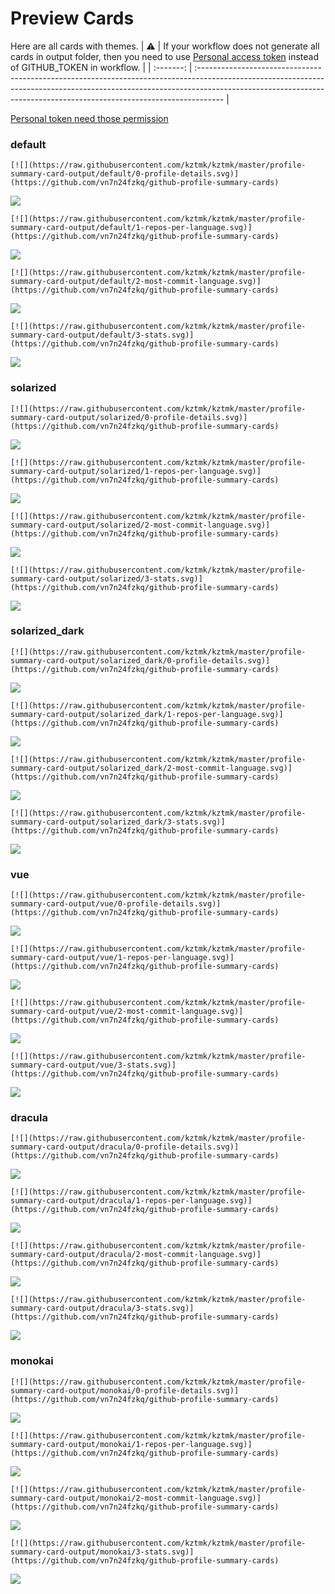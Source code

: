 
# Preview Cards

Here are all cards with themes.
| :warning: | If your workflow does not generate all cards in output folder, then you need to use [Personal access token](https://docs.github.com/en/actions/configuring-and-managing-workflows/creating-and-storing-encrypted-secrets) instead of GITHUB_TOKEN in workflow. |
| :-------: | :------------------------------------------------------------------------------------------------------------------------------------------------------------------------------------------------------------------------------------------------ |

[Personal token need those permission](https://github.com/vn7n24fzkq/github-profile-summary-cards/wiki/Personal-access-token-permissions)


### default


```
[![](https://raw.githubusercontent.com/kztmk/kztmk/master/profile-summary-card-output/default/0-profile-details.svg)](https://github.com/vn7n24fzkq/github-profile-summary-cards)
```
![](https://raw.githubusercontent.com/kztmk/kztmk/master/profile-summary-card-output/default/0-profile-details.svg)


```
[![](https://raw.githubusercontent.com/kztmk/kztmk/master/profile-summary-card-output/default/1-repos-per-language.svg)](https://github.com/vn7n24fzkq/github-profile-summary-cards)
```
![](https://raw.githubusercontent.com/kztmk/kztmk/master/profile-summary-card-output/default/1-repos-per-language.svg)


```
[![](https://raw.githubusercontent.com/kztmk/kztmk/master/profile-summary-card-output/default/2-most-commit-language.svg)](https://github.com/vn7n24fzkq/github-profile-summary-cards)
```
![](https://raw.githubusercontent.com/kztmk/kztmk/master/profile-summary-card-output/default/2-most-commit-language.svg)


```
[![](https://raw.githubusercontent.com/kztmk/kztmk/master/profile-summary-card-output/default/3-stats.svg)](https://github.com/vn7n24fzkq/github-profile-summary-cards)
```
![](https://raw.githubusercontent.com/kztmk/kztmk/master/profile-summary-card-output/default/3-stats.svg)


### solarized


```
[![](https://raw.githubusercontent.com/kztmk/kztmk/master/profile-summary-card-output/solarized/0-profile-details.svg)](https://github.com/vn7n24fzkq/github-profile-summary-cards)
```
![](https://raw.githubusercontent.com/kztmk/kztmk/master/profile-summary-card-output/solarized/0-profile-details.svg)


```
[![](https://raw.githubusercontent.com/kztmk/kztmk/master/profile-summary-card-output/solarized/1-repos-per-language.svg)](https://github.com/vn7n24fzkq/github-profile-summary-cards)
```
![](https://raw.githubusercontent.com/kztmk/kztmk/master/profile-summary-card-output/solarized/1-repos-per-language.svg)


```
[![](https://raw.githubusercontent.com/kztmk/kztmk/master/profile-summary-card-output/solarized/2-most-commit-language.svg)](https://github.com/vn7n24fzkq/github-profile-summary-cards)
```
![](https://raw.githubusercontent.com/kztmk/kztmk/master/profile-summary-card-output/solarized/2-most-commit-language.svg)


```
[![](https://raw.githubusercontent.com/kztmk/kztmk/master/profile-summary-card-output/solarized/3-stats.svg)](https://github.com/vn7n24fzkq/github-profile-summary-cards)
```
![](https://raw.githubusercontent.com/kztmk/kztmk/master/profile-summary-card-output/solarized/3-stats.svg)


### solarized_dark


```
[![](https://raw.githubusercontent.com/kztmk/kztmk/master/profile-summary-card-output/solarized_dark/0-profile-details.svg)](https://github.com/vn7n24fzkq/github-profile-summary-cards)
```
![](https://raw.githubusercontent.com/kztmk/kztmk/master/profile-summary-card-output/solarized_dark/0-profile-details.svg)


```
[![](https://raw.githubusercontent.com/kztmk/kztmk/master/profile-summary-card-output/solarized_dark/1-repos-per-language.svg)](https://github.com/vn7n24fzkq/github-profile-summary-cards)
```
![](https://raw.githubusercontent.com/kztmk/kztmk/master/profile-summary-card-output/solarized_dark/1-repos-per-language.svg)


```
[![](https://raw.githubusercontent.com/kztmk/kztmk/master/profile-summary-card-output/solarized_dark/2-most-commit-language.svg)](https://github.com/vn7n24fzkq/github-profile-summary-cards)
```
![](https://raw.githubusercontent.com/kztmk/kztmk/master/profile-summary-card-output/solarized_dark/2-most-commit-language.svg)


```
[![](https://raw.githubusercontent.com/kztmk/kztmk/master/profile-summary-card-output/solarized_dark/3-stats.svg)](https://github.com/vn7n24fzkq/github-profile-summary-cards)
```
![](https://raw.githubusercontent.com/kztmk/kztmk/master/profile-summary-card-output/solarized_dark/3-stats.svg)


### vue


```
[![](https://raw.githubusercontent.com/kztmk/kztmk/master/profile-summary-card-output/vue/0-profile-details.svg)](https://github.com/vn7n24fzkq/github-profile-summary-cards)
```
![](https://raw.githubusercontent.com/kztmk/kztmk/master/profile-summary-card-output/vue/0-profile-details.svg)


```
[![](https://raw.githubusercontent.com/kztmk/kztmk/master/profile-summary-card-output/vue/1-repos-per-language.svg)](https://github.com/vn7n24fzkq/github-profile-summary-cards)
```
![](https://raw.githubusercontent.com/kztmk/kztmk/master/profile-summary-card-output/vue/1-repos-per-language.svg)


```
[![](https://raw.githubusercontent.com/kztmk/kztmk/master/profile-summary-card-output/vue/2-most-commit-language.svg)](https://github.com/vn7n24fzkq/github-profile-summary-cards)
```
![](https://raw.githubusercontent.com/kztmk/kztmk/master/profile-summary-card-output/vue/2-most-commit-language.svg)


```
[![](https://raw.githubusercontent.com/kztmk/kztmk/master/profile-summary-card-output/vue/3-stats.svg)](https://github.com/vn7n24fzkq/github-profile-summary-cards)
```
![](https://raw.githubusercontent.com/kztmk/kztmk/master/profile-summary-card-output/vue/3-stats.svg)


### dracula


```
[![](https://raw.githubusercontent.com/kztmk/kztmk/master/profile-summary-card-output/dracula/0-profile-details.svg)](https://github.com/vn7n24fzkq/github-profile-summary-cards)
```
![](https://raw.githubusercontent.com/kztmk/kztmk/master/profile-summary-card-output/dracula/0-profile-details.svg)


```
[![](https://raw.githubusercontent.com/kztmk/kztmk/master/profile-summary-card-output/dracula/1-repos-per-language.svg)](https://github.com/vn7n24fzkq/github-profile-summary-cards)
```
![](https://raw.githubusercontent.com/kztmk/kztmk/master/profile-summary-card-output/dracula/1-repos-per-language.svg)


```
[![](https://raw.githubusercontent.com/kztmk/kztmk/master/profile-summary-card-output/dracula/2-most-commit-language.svg)](https://github.com/vn7n24fzkq/github-profile-summary-cards)
```
![](https://raw.githubusercontent.com/kztmk/kztmk/master/profile-summary-card-output/dracula/2-most-commit-language.svg)


```
[![](https://raw.githubusercontent.com/kztmk/kztmk/master/profile-summary-card-output/dracula/3-stats.svg)](https://github.com/vn7n24fzkq/github-profile-summary-cards)
```
![](https://raw.githubusercontent.com/kztmk/kztmk/master/profile-summary-card-output/dracula/3-stats.svg)


### monokai


```
[![](https://raw.githubusercontent.com/kztmk/kztmk/master/profile-summary-card-output/monokai/0-profile-details.svg)](https://github.com/vn7n24fzkq/github-profile-summary-cards)
```
![](https://raw.githubusercontent.com/kztmk/kztmk/master/profile-summary-card-output/monokai/0-profile-details.svg)


```
[![](https://raw.githubusercontent.com/kztmk/kztmk/master/profile-summary-card-output/monokai/1-repos-per-language.svg)](https://github.com/vn7n24fzkq/github-profile-summary-cards)
```
![](https://raw.githubusercontent.com/kztmk/kztmk/master/profile-summary-card-output/monokai/1-repos-per-language.svg)


```
[![](https://raw.githubusercontent.com/kztmk/kztmk/master/profile-summary-card-output/monokai/2-most-commit-language.svg)](https://github.com/vn7n24fzkq/github-profile-summary-cards)
```
![](https://raw.githubusercontent.com/kztmk/kztmk/master/profile-summary-card-output/monokai/2-most-commit-language.svg)


```
[![](https://raw.githubusercontent.com/kztmk/kztmk/master/profile-summary-card-output/monokai/3-stats.svg)](https://github.com/vn7n24fzkq/github-profile-summary-cards)
```
![](https://raw.githubusercontent.com/kztmk/kztmk/master/profile-summary-card-output/monokai/3-stats.svg)

